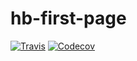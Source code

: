 # hb-first-page

[![Travis](https://img.shields.io/travis/rust-lang/rust.svg?style=for-the-badge)](https://github.com/Ouraborus/hb-first-page)
[![Codecov](https://img.shields.io/codecov/c/github/codecov/example-python.svg?style=for-the-badge)](https://github.com/Ouraborus/hb-first-page)
